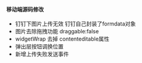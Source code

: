 #### 移动端源码修改

* 钉钉下图片上传无效 钉钉自己封装了formdata对象
* 图片去除拖拽功能 draggable:false
* widgetWrap 去掉 contenteditable属性
* 弹出层按钮调换位置
* 新增上传失败发送事件
